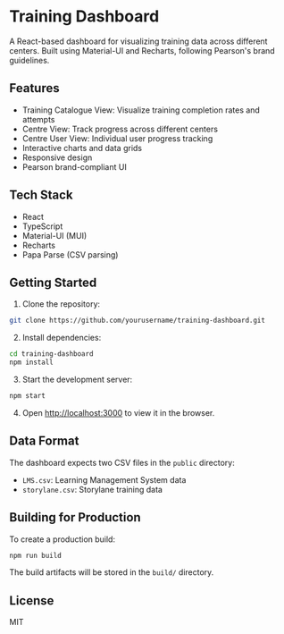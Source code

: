 # Training Dashboard

A React-based dashboard for visualizing training data across different centers. Built using Material-UI and Recharts, following Pearson's brand guidelines.

## Features

- Training Catalogue View: Visualize training completion rates and attempts
- Centre View: Track progress across different centers
- Centre User View: Individual user progress tracking
- Interactive charts and data grids
- Responsive design
- Pearson brand-compliant UI

## Tech Stack

- React
- TypeScript
- Material-UI (MUI)
- Recharts
- Papa Parse (CSV parsing)

## Getting Started

1. Clone the repository:
```bash
git clone https://github.com/yourusername/training-dashboard.git
```

2. Install dependencies:
```bash
cd training-dashboard
npm install
```

3. Start the development server:
```bash
npm start
```

4. Open [http://localhost:3000](http://localhost:3000) to view it in the browser.

## Data Format

The dashboard expects two CSV files in the `public` directory:
- `LMS.csv`: Learning Management System data
- `storylane.csv`: Storylane training data

## Building for Production

To create a production build:

```bash
npm run build
```

The build artifacts will be stored in the `build/` directory.

## License

MIT 